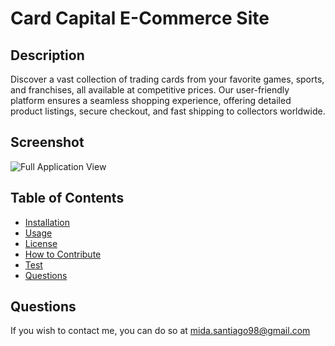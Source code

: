 # Card Capital E-Commerce Site

## Description

Discover a vast collection of trading cards from your favorite games, sports, and franchises, all available at competitive prices. Our user-friendly platform ensures a seamless shopping experience, offering detailed product listings, secure checkout, and fast shipping to collectors worldwide.

## Screenshot

![Full Application View]()

## Table of Contents

- [Installation](#installation)
- [Usage](#usage)
- [License](#license)
- [How to Contribute](#contributing)
- [Test](#test)
- [Questions](#questions)

## Questions

If you wish to contact me, you can do so at mida.santiago98@gmail.com
